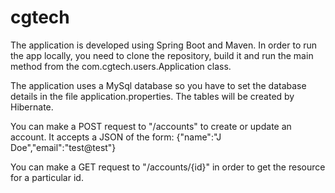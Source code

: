 # cgtech
The application is developed using Spring Boot and Maven. 
In order to run the app locally, you need to clone the repository,
build it and run the main method from the com.cgtech.users.Application class.

The application uses a MySql database so you have to set the database details in the file application.properties. The tables will be created by Hibernate.

You can make a POST request to "/accounts" to create or update an account.
It accepts a JSON of the form: {"name":"J Doe","email":"test@test"}

You can make a GET request to "/accounts/{id}" in order to get the resource
for a particular id.
